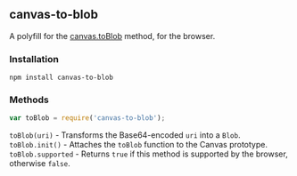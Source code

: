 ## canvas-to-blob

A polyfill for the [canvas.toBlob](https://developer.mozilla.org/en/docs/Web/API/HTMLCanvasElement) method, for the browser.

### Installation

```
npm install canvas-to-blob
```

### Methods

```js
var toBlob = require('canvas-to-blob');
```

`toBlob(uri)` - Transforms the Base64-encoded `uri` into a `Blob`.
`toBlob.init()` - Attaches the `toBlob` function to the Canvas prototype.
`toBlob.supported` - Returns `true` if this method is supported by the browser, otherwise `false`.
